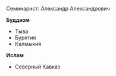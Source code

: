 Семинарист: Александр Александрович

**Буддизм**
- Тыва
- Бурятия
- Калмыкия

**Ислам**
- Северный Кавказ